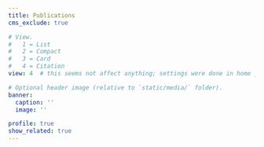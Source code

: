 ```yaml
---
title: Publications
cms_exclude: true

# View.
#   1 = List
#   2 = Compact
#   3 = Card
#   4 = Citation
view: 4  # this seems not affect anything; settings were done in home _index

# Optional header image (relative to `static/media/` folder).
banner:
  caption: ''
  image: ''

profile: true
show_related: true
---
```

